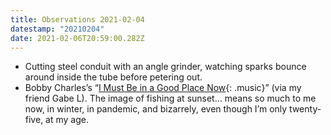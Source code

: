 ```yaml
---
title: Observations 2021-02-04
datestamp: "20210204"
date: 2021-02-06T20:59:00.282Z
---
```

- Cutting steel conduit with an angle grinder, watching sparks bounce around inside the tube before petering out.
- Bobby Charles’s “[I Must Be in a Good Place Now](https://www.youtube.com/watch?v=piHd14B0FUY){: .music}” (via my friend Gabe L). The image of fishing at sunset… means so much to me now, in winter, in pandemic, and bizarrely, even though I’m only twenty-five, at my age.